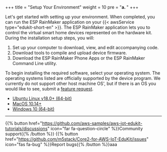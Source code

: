 +++
title = "Setup Your Environment"
weight = 10
pre = "<b>a. </b>"
+++

Let's get started with setting up your environment. When completed, you can run the ESP RainMaker application on your {{< awsService type="edukit-short-en" >}}. The ESP RainMaker application lets you to control the virtual smart home devices represented on the hardware kit. During the installation setup steps, you will:
1) Set up your computer to download, view, and edit accompanying code.
2) Download tools to compile and upload device firmware.
3) Download the ESP RainMaker Phone Apps or the ESP RainMaker Command Line utility.

To begin installing the required software, select your operating system. The operating systems listed are officially supported by the device program. We currently do not support other host machine OS', but if there is an OS you would like to see, submit a [feature request](https://github.com/aws-samples/aws-iot-edukit-tutorials/issues/new?assignees=rashedtalukder&labels=feature+request&template=feature_request.md&title=%5BFEATURE%5D).

- [Ubuntu Linux v18.0+ (64-bit)](prerequisites/linux.html)
- [MacOS 10.14+](prerequisites/macos.html)
- [Windows 10 (64-bit)](prerequisites/windows.html)

---
{{% button href="https://github.com/aws-samples/aws-iot-edukit-tutorials/discussions" icon="far fa-question-circle" %}}Community support{{% /button %}} {{% button href="https://github.com/m5stack/Core2-for-AWS-IoT-EduKit/issues" icon="fas fa-bug" %}}Report bugs{{% /button %}}aaa